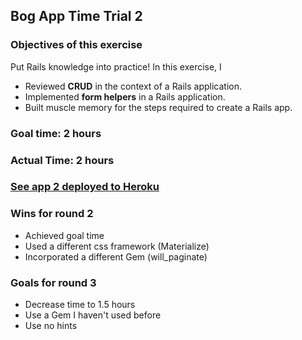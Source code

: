 ## Bog App Time Trial 2

### Objectives of this exercise

Put Rails knowledge into practice! In this exercise, I

- Reviewed **CRUD** in the context of a Rails application.
- Implemented **form helpers** in a  Rails application.
- Built muscle memory for the steps required to create a Rails app.

### Goal time: 2 hours
### Actual Time: 2 hours

### [See app 2 deployed to Heroku](https://bog-app-time-trials-2.herokuapp.com/creatures)

### Wins for round 2

- Achieved goal time
- Used a different css framework (Materialize)
- Incorporated a different Gem (will_paginate)

### Goals for round 3

- Decrease time to 1.5 hours
- Use a Gem I haven't used before
- Use no hints
